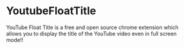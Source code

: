 # YoutubeFloatTitle
YouTube Float Title is a free and open source chrome extension which allows you to display the title of the YouTube video even in full screen mode!!
